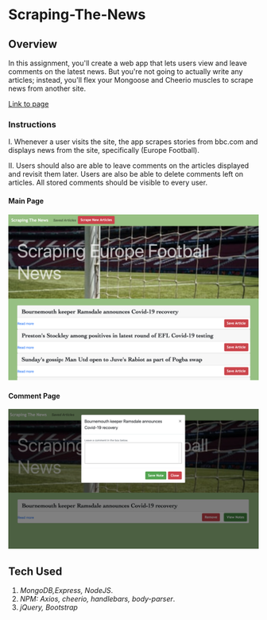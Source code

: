 # Scraping-The-News 

## Overview
In this assignment, you'll create a web app that lets users view and leave comments on the latest news. But you're not going to actually write any articles; instead, you'll flex your Mongoose and Cheerio muscles to scrape news from another site.

[Link to page](https://secret-eyrie-74619.herokuapp.com/)


### Instructions

I. Whenever a user visits the site, the app scrapes stories from bbc.com and displays news from the site, specifically (Europe Football). 

II. Users should also are able to leave comments on the articles displayed and revisit them later. Users are also be able to delete comments left on articles. All stored comments should be visible to every user.
#### Main Page
![](public/img/main.png)

#### Comment Page
![](public/img/notes.png)

## Tech Used
1. _MongoDB,Express, NodeJS_.
2. _NPM: Axios, cheerio, handlebars, body-parser_.
3. _jQuery, Bootstrap_
